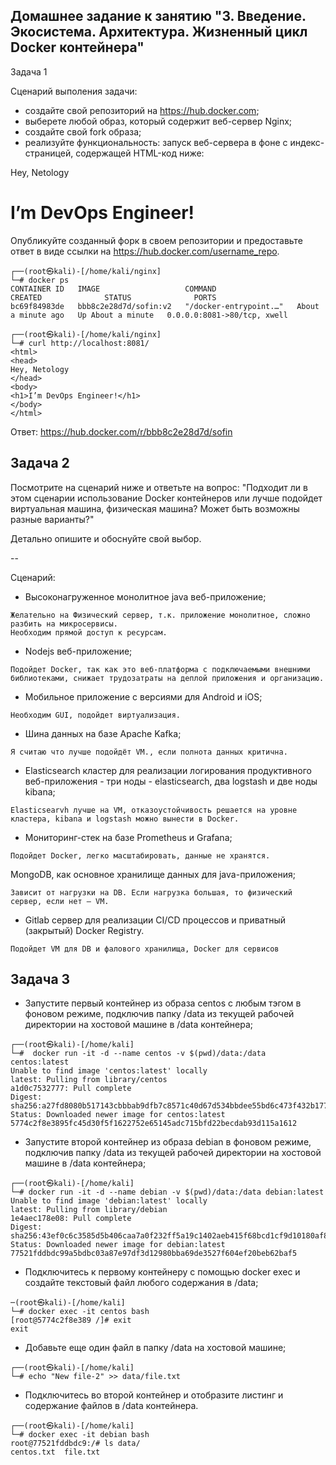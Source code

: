 ## Домашнее задание к занятию "3. Введение. Экосистема. Архитектура. Жизненный цикл Docker контейнера"

Задача 1

Сценарий выполения задачи:

- создайте свой репозиторий на https://hub.docker.com;
- выберете любой образ, который содержит веб-сервер Nginx;
- создайте свой fork образа;
- реализуйте функциональность: запуск веб-сервера в фоне с индекс-страницей, содержащей HTML-код ниже:
<html>
<head>
Hey, Netology
</head>
<body>
<h1>I’m DevOps Engineer!</h1>
</body>
</html>

Опубликуйте созданный форк в своем репозитории и предоставьте ответ в виде ссылки на https://hub.docker.com/username_repo.

```
┌──(root㉿kali)-[/home/kali/nginx]
└─# docker ps
CONTAINER ID   IMAGE                   COMMAND                  CREATED              STATUS              PORTS
bc69f84983de   bbb8c2e28d7d/sofin:v2   "/docker-entrypoint.…"   About a minute ago   Up About a minute   0.0.0.0:8081->80/tcp, xwell

┌──(root㉿kali)-[/home/kali/nginx]
└─# curl http://localhost:8081/
<html>
<head>
Hey, Netology
</head>
<body>
<h1>I’m DevOps Engineer!</h1>
</body>
</html>

```
Ответ: https://hub.docker.com/r/bbb8c2e28d7d/sofin 

## Задача 2

Посмотрите на сценарий ниже и ответьте на вопрос: "Подходит ли в этом сценарии использование Docker контейнеров или лучше подойдет виртуальная машина, физическая машина? Может быть возможны разные варианты?"

Детально опишите и обоснуйте свой выбор.

--

Сценарий:

- Высоконагруженное монолитное java веб-приложение;
```
Желательно на Физический сервер, т.к. приложение монолитное, сложно разбить на микросервисы.
Необходим прямой доступ к ресурсам. 
```
- Nodejs веб-приложение;
```
Подойдет Docker, так как это веб-платформа с подключаемыми внешними библиотеками, снижает трудозатраты на деплой приложения и организацию.
```
- Мобильное приложение c версиями для Android и iOS;
```
Необходим GUI, подойдет виртуализация.
```
- Шина данных на базе Apache Kafka;
```
Я считаю что лучше подойдёт VM., если полнота данных критична.
```
- Elasticsearch кластер для реализации логирования продуктивного веб-приложения - три ноды - elasticsearch, два logstash и две ноды kibana;
```
Elasticsearvh лучше на VM, отказоустойчивость решается на уровне кластера, kibana и logstash можно вынести в Docker.
```
- Мониторинг-стек на базе Prometheus и Grafana;
```
Подойдет Docker, легко масштабировать, данные не хранятся.
```
MongoDB, как основное хранилище данных для java-приложения;
```
Зависит от нагрузки на DB. Если нагрузка большая, то физический сервер, если нет – VM.
```
- Gitlab сервер для реализации CI/CD процессов и приватный (закрытый) Docker Registry.
```
Подойдет VM для DB и фалового хранилища, Docker для сервисов
```
  
## Задача 3

- Запустите первый контейнер из образа centos c любым тэгом в фоновом режиме, подключив папку /data из текущей рабочей директории на хостовой машине в /data контейнера;
``` 
┌──(root㉿kali)-[/home/kali]
└─#  docker run -it -d --name centos -v $(pwd)/data:/data centos:latest
Unable to find image 'centos:latest' locally
latest: Pulling from library/centos
a1d0c7532777: Pull complete
Digest: sha256:a27fd8080b517143cbbbab9dfb7c8571c40d67d534bbdee55bd6c473f432b177
Status: Downloaded newer image for centos:latest
5774c2f8e3895fc45d30f5f1622752e65145adc715bfd22becdab93d115a1612
```
- Запустите второй контейнер из образа debian в фоновом режиме, подключив папку /data из текущей рабочей директории на хостовой машине в /data контейнера;
```
┌──(root㉿kali)-[/home/kali]
└─# docker run -it -d --name debian -v $(pwd)/data:/data debian:latest
Unable to find image 'debian:latest' locally
latest: Pulling from library/debian
1e4aec178e08: Pull complete
Digest: sha256:43ef0c6c3585d5b406caa7a0f232ff5a19c1402aeb415f68bcd1cf9d10180af8
Status: Downloaded newer image for debian:latest
77521fddbdc99a5bdbc03a87e97df3d12980bba69de3527f604ef20beb62baf5
```
- Подключитесь к первому контейнеру с помощью docker exec и создайте текстовый файл любого содержания в /data;
```
─(root㉿kali)-[/home/kali]
└─# docker exec -it centos bash
[root@5774c2f8e389 /]# exit
exit
```
- Добавьте еще один файл в папку /data на хостовой машине;
```
┌──(root㉿kali)-[/home/kali]
└─# echo "New file-2" >> data/file.txt

```
- Подключитесь во второй контейнер и отобразите листинг и содержание файлов в /data контейнера.
```
┌──(root㉿kali)-[/home/kali]
└─# docker exec -it debian bash
root@77521fddbdc9:/# ls data/
centos.txt  file.txt
```
  
